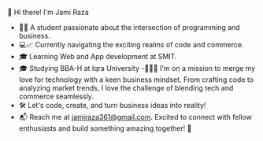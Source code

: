 👋 Hi there! I'm Jami Raza

- 👨‍🎓 A student passionate about the intersection of programming and business. 
- 💻📈 Currently navigating the exciting realms of code and commerce.
- 🎓 Learning Web and App development at SMIT.
- 🎓 Studying BBA-H at Iqra University
-💼👨‍💻 I'm on a mission to merge my love for technology with a keen business mindset. From crafting code to analyzing market trends, I love the challenge 
     of blending tech and commerce seamlessly.
- 🛠️ Let's code, create, and turn business ideas into reality!
- 📬 Reach me at jamiraza361@gmail.com. Excited to connect with fellow enthusiasts and build something amazing together! 🚀
